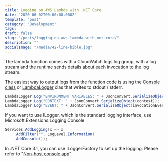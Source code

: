 ```yaml
---
title: Logging on AWS Lambda with .NET Core
date: "2020-06-02T00:00:00.000Z"
template: "post"
category: "Development"
tags:
draft: false
slug: "/posts/logging-on-aws-lambda-with-net-core/"
description: ""
socialImage: "/media/42-line-bible.jpg"
---
```

  

The lambda function comes with a CloudWatch logs log group, with a log stream and the runtime sends details about each invocation to the log stream. 

The easiest way to output logs from the function code is using the [Console class](https://docs.microsoft.com/en-us/dotnet/api/system.console?view=netcore-3.1) or [LambdaLogger](https://docs.aws.amazon.com/lambda/latest/dg/lambda-csharp.html) clas that writes to stdout / stderr. 

```csharp
LambdaLogger.Log("ENVIRONMENT VARIABLES: " + JsonConvert.SerializeObject(System.Environment.GetEnvironmentVariables()));
LambdaLogger.Log("CONTEXT: " + JsonConvert.SerializeObject(context));
LambdaLogger.Log("EVENT: " + JsonConvert.SerializeObject(invocationEvent));
```

If you want to use ILogger, which is the standard logging interface, use Microsoft.Extensions.Logging.Console

```csharp
Services.AddLogging(x => x
    .AddFilter("", LogLevel.Information)
    .AddConsole());
```

In .NET Core 3.1, you can use ILoggerFactory to set up the logging. Please refer to "[Non-host console app](https://docs.microsoft.com/en-us/aspnet/core/fundamentals/logging/?view=aspnetcore-3.1#non-host-console-app)"

